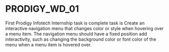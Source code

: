 # PRODIGY_WD_01
First Prodigy Infotech Internship task is complete task is Create an interactive navigation menu that changes color or style  when hovering over a menu item. The navigation menu should have a fixed position add interactivity, such as changing the background color or font color of the menu when a menu item is hovered over.
